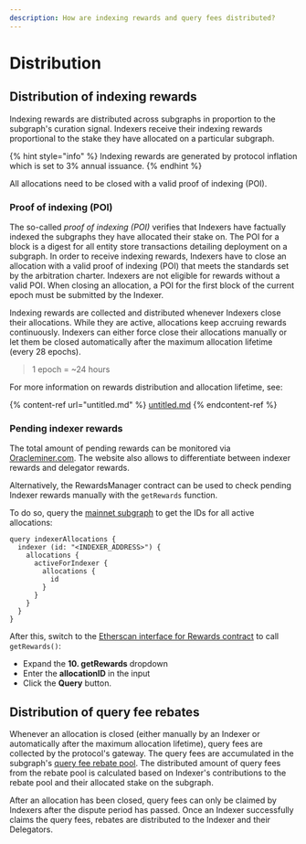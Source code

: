 ```yaml
---
description: How are indexing rewards and query fees distributed?
---
```


# Distribution

## Distribution of indexing rewards

Indexing rewards are distributed across subgraphs in proportion to the subgraph's curation signal. Indexers receive their indexing rewards proportional to the stake they have allocated on a particular subgraph.

{% hint style="info" %}
Indexing rewards are generated by protocol inflation which is set to 3% annual issuance.
{% endhint %}

All allocations need to be closed with a valid proof of indexing (POI).

### Proof of indexing (POI)

The so-called _proof of indexing (POI)_ verifies that Indexers have factually indexed the subgraphs they have allocated their stake on. The POI for a block is a digest for all entity store transactions detailing deployment on a subgraph. In order to receive indexing rewards, Indexers have to close an allocation with a valid proof of indexing (POI) that meets the standards set by the arbitration charter. Indexers are not eligible for rewards without a valid POI. When closing an allocation, a POI for the first block of the current epoch must be submitted by the Indexer.

Indexing rewards are collected and distributed whenever Indexers close their allocations. While they are active, allocations keep accruing rewards continuously. Indexers can either force close their allocations manually or let them be closed automatically after the maximum allocation lifetime (every 28 epochs).

> 1 epoch = \~24 hours

For more information on rewards distribution and allocation lifetime, see:

{% content-ref url="untitled.md" %}
[untitled.md](untitled.md)
{% endcontent-ref %}

### Pending indexer rewards

The total amount of pending rewards can be monitored via [Oracleminer.com](https://oracleminer.com/graph/indexer/0x5a8904be09625965d9aec4bffd30d853438a053e). The website also allows to differentiate between indexer rewards and delegator rewards.

Alternatively, the RewardsManager contract can be used to check pending Indexer rewards manually with the `getRewards` function.

To do so, query the [mainnet subgraph](https://thegraph.com/explorer/subgraph/graphprotocol/graph-network-mainnet) to get the IDs for all active allocations:

```
query indexerAllocations {
  indexer (id: "<INDEXER_ADDRESS>") {
    allocations {
      activeForIndexer {
        allocations {
          id
        }
      }
    }
  }
}
```

After this, switch to the [Etherscan interface for Rewards contract](https://etherscan.io/address/0x9Ac758AB77733b4150A901ebd659cbF8cB93ED66#readProxyContract) to call `getRewards()`:

* Expand the **10. getRewards** dropdown
* Enter the **allocationID** in the input
* Click the **Query** button.

## Distribution of **query fee rebates**

Whenever an allocation is closed (either manually by an Indexer or automatically after the maximum allocation lifetime), query fees are collected by the protocol's gateway. The query fees are accumulated in the subgraph's [query fee rebate pool](https://the-graph-documentation.gitbook.io/the-graph-community-docs/network/indexers/revenues/revenue-streams#rebate-pool). The distributed amount of query fees from the rebate pool is calculated based on Indexer's contributions to the rebate pool and their allocated stake on the subgraph.

After an allocation has been closed, query fees can only be claimed by Indexers after the dispute period has passed. Once an Indexer successfully claims the query fees, rebates are distributed to the Indexer and their Delegators.
